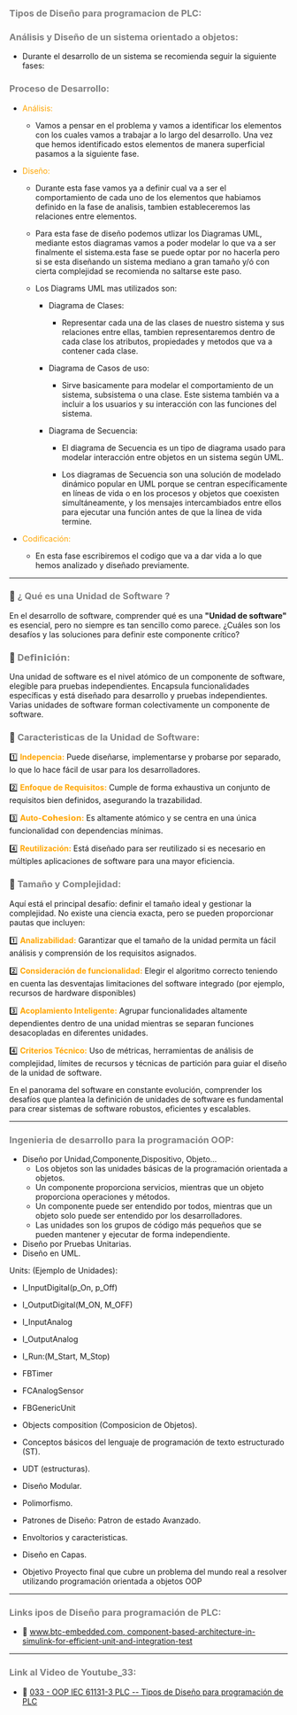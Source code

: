 ### <span style="color:grey">Tipos de Diseño para programacion de PLC:</span>
### <span style="color:grey">Análisis y Diseño de un sistema orientado a objetos:</span>

- Durante el desarrollo de un sistema se recomienda seguir la siguiente fases:

### <span style="color:grey">Proceso de Desarrollo:</span>

- <span style="color:orange">Análisis:</span>
    - Vamos a pensar en el problema y vamos a identificar los elementos con los cuales vamos a trabajar a lo largo del desarrollo. Una vez que hemos identificado estos elementos de manera superficial pasamos a la siguiente fase.

- <span style="color:orange">Diseño:</span>

    - Durante esta fase vamos ya a definir cual va a ser el comportamiento de cada uno de los elementos que habiamos definido en la fase de analisis, tambien estableceremos las relaciones entre elementos.

    - Para esta fase de diseño podemos utlizar los Diagramas UML, mediante estos diagramas vamos a poder modelar lo que va a ser finalmente el sistema.esta fase se puede optar por no hacerla pero si se esta diseñando un sistema mediano a gran tamaño y/ó con cierta complejidad se recomienda no saltarse este paso.

    - Los Diagrams UML mas utilizados son:

        - Diagrama de Clases:

            - Representar cada una de las clases de nuestro sistema y sus relaciones entre ellas, tambien representaremos dentro de cada clase los atributos, propiedades y metodos que va a contener cada clase.

        - Diagrama de Casos de uso:

            - Sirve basicamente para modelar el comportamiento de un sistema, subsistema o una clase. Este sistema también va a incluir a los usuarios y su interacción con las funciones del sistema.

        - Diagrama de Secuencia:

            - El diagrama de Secuencia es un tipo de diagrama usado para modelar interacción entre objetos en un sistema según UML.

            - Los diagramas de Secuencia son una solución de modelado dinámico popular en UML porque se centran específicamente en líneas de vida o en los procesos y objetos que coexisten simultáneamente, y los mensajes intercambiados entre ellos para ejecutar una función antes de que la línea de vida termine.

- <span style="color:orange">Codificación:</span>

    - En esta fase escribiremos el codigo que va a dar vida a lo que hemos analizado y diseñado previamente.

***
### 🚀 <span style="color:grey">¿ Qué es una Unidad de Software ?</span>
 
En el desarrollo de software, comprender qué es una **"Unidad de software"** es esencial, pero no siempre es tan sencillo como parece. ¿Cuáles son los desafíos y las soluciones para definir este componente crítico?
 
### 🧩 <span style="color:grey">D𝗲𝗳𝗶𝗻𝗶c𝗶ó𝗻:</span>

Una unidad de software es el nivel atómico de un componente de software, elegible para pruebas independientes. Encapsula funcionalidades específicas y está diseñado para desarrollo y pruebas independientes. Varias unidades de software forman colectivamente un componente de software.

### 🎯 <span style="color:grey">Caracteristicas de la Unidad de Software:</span>

1️⃣ <span style="color:orange">**Indepencia:**</span> Puede diseñarse, implementarse y probarse por separado, lo que lo hace fácil de usar para los desarrolladores.

2️⃣ <span style="color:orange">**Enfoque de Requisitos:**</span> Cumple de forma exhaustiva un conjunto de requisitos bien definidos, asegurando la trazabilidad.

3️⃣ <span style="color:orange">**Auto-𝗖𝗼𝗵𝗲𝘀𝗶𝗼𝗻:**</span> Es altamente atómico y se centra en una única funcionalidad con dependencias mínimas.

4️⃣ <span style="color:orange">**Reutilización:**</span> Está diseñado para ser reutilizado si es necesario en múltiples aplicaciones de software para una mayor eficiencia.
 
### 📐 <span style="color:grey">Tamaño y Complejidad:</span>

Aquí está el principal desafío: definir el tamaño ideal y gestionar la complejidad. No existe una ciencia exacta, pero se pueden proporcionar pautas que incluyen: 

1️⃣ <span style="color:orange">**Analizabilidad:**</span> Garantizar que el tamaño de la unidad permita un fácil análisis y comprensión de los requisitos asignados.

2️⃣ <span style="color:orange">**Consideración de funcionalidad:**</span> Elegir el algoritmo correcto teniendo en cuenta las desventajas limitaciones del software integrado (por ejemplo, recursos de hardware disponibles)

3️⃣ <span style="color:orange">**Acoplamiento Inteligente:**</span> Agrupar funcionalidades altamente dependientes dentro de una unidad mientras se separan funciones desacopladas en diferentes unidades.

4️⃣ <span style="color:orange">**Criterios Técnico:**</span> Uso de métricas, herramientas de análisis de complejidad, límites de recursos y técnicas de partición para guiar el diseño de la unidad de software.
 
En el panorama del software en constante evolución, comprender los desafíos que plantea la definición de unidades de software es fundamental para crear sistemas de software robustos, eficientes y escalables.

***
### <span style="color:grey">Ingenieria de desarrollo para la programación OOP:</span>
- Diseño por Unidad,Componente,Dispositivo, Objeto...
    - Los objetos son las unidades básicas de la programación orientada a objetos.
    - Un componente proporciona servicios, mientras que un objeto proporciona operaciones y métodos. 
    - Un componente puede ser entendido por todos, mientras que un objeto solo puede ser entendido por los desarrolladores.
    - Las unidades son los grupos de código más pequeños que se pueden mantener y ejecutar de forma independiente.
- Diseño por Pruebas Unitarias.
- Diseño en UML.

Units: (Ejemplo de Unidades):
- I_InputDigital(p_On, p_Off)
- I_OutputDigital(M_ON, M_OFF)
- I_InputAnalog
- I_OutputAnalog
- I_Run:(M_Start, M_Stop)

- FBTimer
- FCAnalogSensor
- FBGenericUnit


- Objects composition (Composicion de Objetos).

- Conceptos básicos del lenguaje de programación de texto estructurado (ST).
- UDT (estructuras).
- Diseño Modular.
- Polimorfismo.

- Patrones de Diseño: Patron de estado Avanzado.
- Envoltorios y caracteristicas.
- Diseño en Capas.
- Objetivo Proyecto final que cubre un problema del mundo real a resolver utilizando programación orientada a objetos OOP

***
### <span style="color:grey">Links ipos de Diseño para programación de PLC:</span>
- 🔗 [www.btc-embedded.com, component-based-architecture-in-simulink-for-efficient-unit-and-integration-test](https://www.btc-embedded.com/component-based-architecture-in-simulink-for-efficient-unit-and-integration-test/)
***
### <span style="color:grey">Link al Video de Youtube_33:</span>
- 🔗 [033 - OOP IEC 61131-3 PLC -- Tipos de Diseño para programación de PLC]()